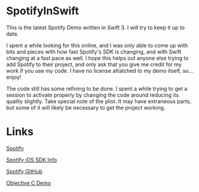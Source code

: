 # SpotifyInSwift
This is the latest Spotify Demo written in Swift 3. I will try to keep it up to date.

I spent a while looking for this online, and I was only able to come up with bits and pieces with how fast Spotify's SDK is changing, and with Swift changing at a fast pace as well. I hope this helps out anyone else trying to add Spotify to their project, and only ask that you give me credit for my work if you use my code. I have no license attatched to my demo itself, so... enjoy!

The code still has some refining to be done. I spent a while trying to get a session to activate properly by changing the code around reducing its quality slightly. Take special note of the plist. It may have extraneous parts, but some of it will likely be necessary to get the project working.


# Links

[Spotify](https://www.spotify.com/)

[Spotify iOS SDK Info](https://developer.spotify.com/technologies/spotify-ios-sdk/)

[Spotify GitHub](https://github.com/spotify/ios-sdk)

[Objective C Demo](https://github.com/spotify/ios-sdk/tree/master/Demo%20Projects/Simple%20Track%20Playback)
